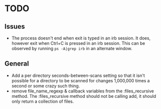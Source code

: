 # TODO
## Issues
* The process doesn't end when exit is typed in an irb session.  It does, however exit when Ctrl+C 
  is pressed in an irb session. This can be observed by running `ps -A|grep irb` in an alternate window.

## General
* Add a per directory seconds-between-scans setting so that it isn't possible for a 
  directory to be scanned for changes 1,000,000 times a second or some crazy such thing.
* remove file\_name\_regexp & callback variables from the :files\_recursive method.  The
  :files\_recursive method should not be calling add, it should only return a collection of files.